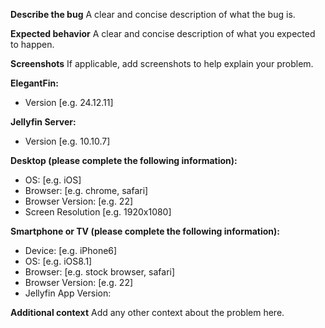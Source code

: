 **Describe the bug**
A clear and concise description of what the bug is.

**Expected behavior**
A clear and concise description of what you expected to happen.

**Screenshots**
If applicable, add screenshots to help explain your problem.

**ElegantFin:**
 - Version [e.g. 24.12.11]

**Jellyfin Server:**
 - Version [e.g. 10.10.7]

**Desktop (please complete the following information):**
 - OS: [e.g. iOS]
 - Browser: [e.g. chrome, safari]
 - Browser Version: [e.g. 22]
 - Screen Resolution [e.g. 1920x1080]

**Smartphone or TV (please complete the following information):**
 - Device: [e.g. iPhone6]
 - OS: [e.g. iOS8.1]
 - Browser: [e.g. stock browser, safari]
 - Browser Version: [e.g. 22]
 - Jellyfin App Version: 


**Additional context**
Add any other context about the problem here.
